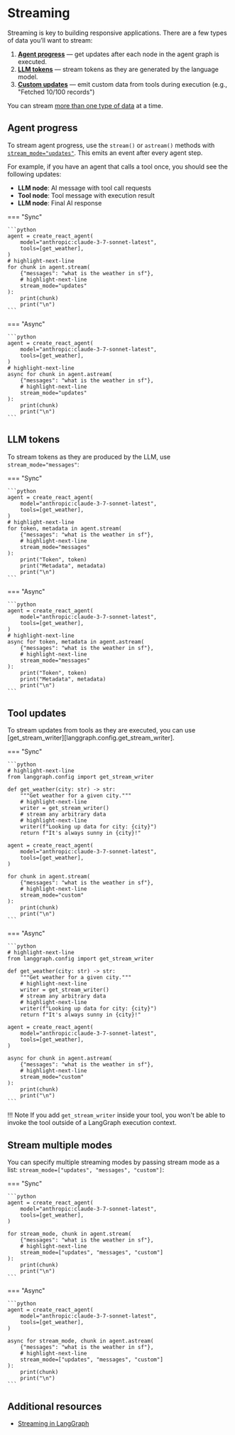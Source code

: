 # Streaming

Streaming is key to building responsive applications. There are a few types of data you’ll want to stream:

1. [**Agent progress**](#agent-progress) — get updates after each node in the agent graph is executed.
2. [**LLM tokens**](#llm-tokens) — stream tokens as they are generated by the language model.
3. [**Custom updates**](#tool-updates) — emit custom data from tools during execution (e.g., "Fetched 10/100 records")

You can stream [more than one type of data](#stream-multiple-modes) at a time. 

## Agent progress

To stream agent progress, use the `stream()` or `astream()` methods with [`stream_mode="updates"`](https://langchain-ai.github.io/langgraph/how-tos/streaming/#updates). This emits an event after every agent step.

For example, if you have an agent that calls a tool once, you should see the following updates:

* **LLM node**: AI message with tool call requests
* **Tool node**: Tool message with execution result
* **LLM node**: Final AI response

=== "Sync"

    ```python
    agent = create_react_agent(
        model="anthropic:claude-3-7-sonnet-latest",
        tools=[get_weather],
    )
    # highlight-next-line
    for chunk in agent.stream(
        {"messages": "what is the weather in sf"},
        # highlight-next-line
        stream_mode="updates"
    ):
        print(chunk)
        print("\n")
    ```

=== "Async"

    ```python
    agent = create_react_agent(
        model="anthropic:claude-3-7-sonnet-latest",
        tools=[get_weather],
    )
    # highlight-next-line
    async for chunk in agent.astream(
        {"messages": "what is the weather in sf"},
        # highlight-next-line
        stream_mode="updates"
    ):
        print(chunk)
        print("\n")
    ```

## LLM tokens

To stream tokens as they are produced by the LLM, use `stream_mode="messages"`:

=== "Sync"

    ```python
    agent = create_react_agent(
        model="anthropic:claude-3-7-sonnet-latest",
        tools=[get_weather],
    )
    # highlight-next-line
    for token, metadata in agent.stream(
        {"messages": "what is the weather in sf"},
        # highlight-next-line
        stream_mode="messages"
    ):
        print("Token", token)
        print("Metadata", metadata)
        print("\n")
    ```

=== "Async"

    ```python
    agent = create_react_agent(
        model="anthropic:claude-3-7-sonnet-latest",
        tools=[get_weather],
    )
    # highlight-next-line
    async for token, metadata in agent.astream(
        {"messages": "what is the weather in sf"},
        # highlight-next-line
        stream_mode="messages"
    ):
        print("Token", token)
        print("Metadata", metadata)
        print("\n")
    ```

## Tool updates

To stream updates from tools as they are executed, you can use [get_stream_writer][langgraph.config.get_stream_writer].

=== "Sync"

    ```python
    # highlight-next-line
    from langgraph.config import get_stream_writer

    def get_weather(city: str) -> str:
        """Get weather for a given city."""
        # highlight-next-line
        writer = get_stream_writer()
        # stream any arbitrary data
        # highlight-next-line
        writer(f"Looking up data for city: {city}")
        return f"It's always sunny in {city}!"

    agent = create_react_agent(
        model="anthropic:claude-3-7-sonnet-latest",
        tools=[get_weather],
    )

    for chunk in agent.stream(
        {"messages": "what is the weather in sf"},
        # highlight-next-line
        stream_mode="custom"
    ):
        print(chunk)
        print("\n")
    ```

=== "Async"

    ```python
    # highlight-next-line
    from langgraph.config import get_stream_writer

    def get_weather(city: str) -> str:
        """Get weather for a given city."""
        # highlight-next-line
        writer = get_stream_writer()
        # stream any arbitrary data
        # highlight-next-line
        writer(f"Looking up data for city: {city}")
        return f"It's always sunny in {city}!"

    agent = create_react_agent(
        model="anthropic:claude-3-7-sonnet-latest",
        tools=[get_weather],
    )

    async for chunk in agent.astream(
        {"messages": "what is the weather in sf"},
        # highlight-next-line
        stream_mode="custom"
    ):
        print(chunk)
        print("\n")
    ```

!!! Note
    If you add `get_stream_writer` inside your tool, you won't be able to invoke the tool outside of a LangGraph execution context. 

## Stream multiple modes

You can specify multiple streaming modes by passing stream mode as a list: `stream_mode=["updates", "messages", "custom"]`:

=== "Sync"

    ```python
    agent = create_react_agent(
        model="anthropic:claude-3-7-sonnet-latest",
        tools=[get_weather],
    )

    for stream_mode, chunk in agent.stream(
        {"messages": "what is the weather in sf"},
        # highlight-next-line
        stream_mode=["updates", "messages", "custom"]
    ):
        print(chunk)
        print("\n")
    ```

=== "Async"

    ```python
    agent = create_react_agent(
        model="anthropic:claude-3-7-sonnet-latest",
        tools=[get_weather],
    )

    async for stream_mode, chunk in agent.astream(
        {"messages": "what is the weather in sf"},
        # highlight-next-line
        stream_mode=["updates", "messages", "custom"]
    ):
        print(chunk)
        print("\n")
    ```

## Additional resources

* [Streaming in LangGraph](https://langchain-ai.github.io/langgraph/how-tos/streaming)
